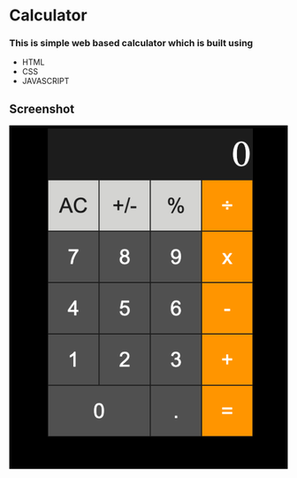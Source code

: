 
# Calculator

### This is simple web based calculator  which is built using 
 - HTML
 - CSS
 - JAVASCRIPT

## 
## Screenshot

![Logo](https://github.com/shashwat-code/Calculator/blob/main/ScreeShot/Screenshot%202022-01-15%20at%2012.04.44.png?raw=true)

